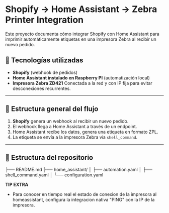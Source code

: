 # Shopify → Home Assistant → Zebra Printer Integration

Este proyecto documenta cómo integrar Shopify con Home Assistant para imprimir automáticamente etiquetas en una impresora Zebra al recibir un nuevo pedido.

## 🧩 Tecnologías utilizadas

- **Shopify** (webhook de pedidos) 
- **Home Assistant instalado en Raspberry PI** (automatización local)
- **Impresora Zebra ZD421** Conectada a la red y con IP fija para evitar desconexiones recurrentes.

---

## 📐 Estructura general del flujo

1. **Shopify** genera un webhook al recibir un nuevo pedido.
2. El webhook llega a Home Assistant a través de un endpoint.
3. Home Assistant recibe los datos, genera una etiqueta en formato ZPL.
4. La etiqueta se envía a la impresora Zebra vía `shell_command`.

---

## 📁 Estructura del repositorio

├── README.md
├── home_assistant/
│ ├── automation.yaml
│ ├── shell_command.yaml
│ └── configuration.yaml

**TIP EXTRA**

- Para conocer en tiempo real el estado de conexion de la impresora al homeassistant, configura la integracion nativa "PING" con la IP de la impresora. 


